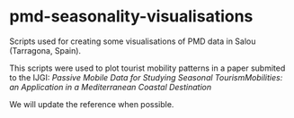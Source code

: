 # pmd-seasonality-visualisations
Scripts used for creating some visualisations of PMD data in Salou (Tarragona, Spain).

This scripts were used to plot tourist mobility patterns in a paper submited to the IJGI:
*Passive Mobile Data for Studying Seasonal TourismMobilities: an Application in a Mediterranean Coastal Destination*

We will update the reference when possible.
